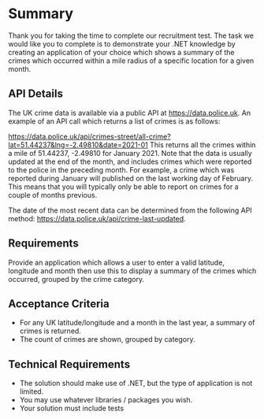 # Summary
Thank you for taking the time to complete our recruitment test. The task we would like you to 
complete is to demonstrate your .NET knowledge by creating an application of your choice which 
shows a summary of the crimes which occurred within a mile radius of a specific location for a given 
month.
## API Details
The UK crime data is available via a public API at https://data.police.uk. An example of an API call 
which returns a list of crimes is as follows:

https://data.police.uk/api/crimes-street/all-crime?lat=51.44237&lng=-2.49810&date=2021-01
This returns all the crimes within a mile of 51.44237, -2.49810 for January 2021.
Note that the data is usually updated at the end of the month, and includes crimes which were 
reported to the police in the preceding month. For example, a crime which was reported during 
January will published on the last working day of February. This means that you will typically only be 
able to report on crimes for a couple of months previous.

The date of the most recent data can be determined from the following API method:
https://data.police.uk/api/crime-last-updated.

## Requirements
Provide an application which allows a user to enter a valid latitude, longitude and month then use 
this to display a summary of the crimes which occurred, grouped by the crime category.
## Acceptance Criteria
- For any UK latitude/longitude and a month in the last year, a summary of crimes is returned.
- The count of crimes are shown, grouped by category.

## Technical Requirements
- The solution should make use of .NET, but the type of application is not limited.
- You may use whatever libraries / packages you wish.
- Your solution must include tests
